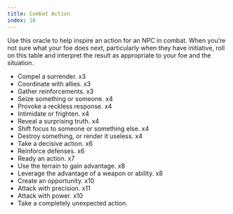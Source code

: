 ```yaml
---
title: Combat Action
index: 16
---
```


Use this oracle to help inspire an action for an NPC in combat. When you’re
not sure what your foe does next, particularly when they have initiative, roll on
this table and interpret the result as appropriate to your foe and the situation.

- Compel a surrender. x3
- Coordinate with allies. x3
- Gather reinforcements. x3
- Seize something or someone. x4
- Provoke a reckless response. x4
- Intimidate or frighten. x4
- Reveal a surprising truth. x4
- Shift focus to someone or something else. x4
- Destroy something, or render it useless. x4
- Take a decisive action. x6
- Reinforce defenses. x6
- Ready an action. x7
- Use the terrain to gain advantage. x8
- Leverage the advantage of a weapon or ability. x8
- Create an opportunity. x10
- Attack with precision. x11
- Attack with power. x10
- Take a completely unexpected action.
